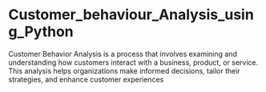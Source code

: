 # Customer_behaviour_Analysis_using_Python
Customer Behavior Analysis is a process that involves examining and understanding how customers interact with a business, product, or service. This analysis helps organizations make informed decisions, tailor their strategies, and enhance customer experiences
